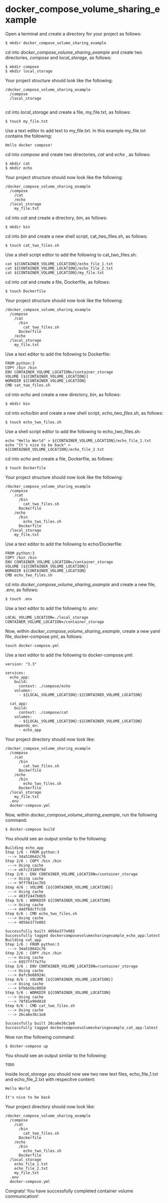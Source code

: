 # docker_compose_volume_sharing_example

Open a terminal and create a directory for your project as follows: 
```
$ mkdir docker_compose_volume_sharing_example
```
cd into *docker_compose_volume_sharing_example* and create two directories, *compose* and *local_storage*, as follows:
```
$ mkdir compose
$ mkdir local_storage
```
Your project structure should look like the following:
```
/docker_compose_volume_sharing_example
  /compose
  /local_storage
    
```
cd into *local_storage* and create a file, my_file.txt, as follows:
```
$ touch my_file.txt
```
Use a text editor to add text to my_file.txt. In this example my_file.txt contains the following:
```
Hello docker compose!
```
cd into *compose* and create two directories, *cat* and *echo* , as follows:
```
$ mkdir cat
$ mkdir echo
```
Your project structure should now look like the following:
```
/docker_compose_volume_sharing_example
  /compose
    /cat
    /echo
  /local_storage
    my_file.txt
```
cd into *cat* and create a directory, *bin*, as follows:
```
$ mkdir bin
```
cd into *bin* and create a new shell script, cat_two_files.sh, as follows:
```
$ touch cat_two_files.sh
```
Use a shell script editor to add the following to cat_two_files.sh:
```
cat ${CONTAINER_VOLUME_LOCATION}/echo_file_1.txt
cat ${CONTAINER_VOLUME_LOCATION}/echo_file_2.txt
cat ${CONTAINER_VOLUME_LOCATION}/my_file.txt
```
cd into *cat* and create a file, Dockerfile, as follows:
```
$ touch Dockerfile
```
Your project structure should now look like the following:
```
/docker_compose_volume_sharing_example
  /compose
    /cat
      /bin
        cat_two_files.sh
      Dockerfile
    /echo
  /local_storage
    my_file.txt
```
Use a text editor to add the following to Dockerfile:
```
FROM python:3
COPY /bin /bin
ENV CONTAINER_VOLUME_LOCATION=/container_storage
VOLUME [${CONTAINER_VOLUME_LOCATION}]
WORKDIR ${CONTAINER_VOLUME_LOCATION}
CMD cat_two_files.sh
```
cd into *echo* and create a new directory, *bin*, as follows:
```
$ mkdir bin
```
cd into *echo/bin* and create a new shell script, *echo_two_files.sh*, as follows:
```
$ touch echo_two_files.sh
```
Use a shell script editor to add the following to echo_two_files.sh:
```
echo "Hello World" > ${CONTAINER_VOLUME_LOCATION}/echo_file_1.txt
echo "It's nice to be back" > ${CONTAINER_VOLUME_LOCATION}/echo_file_2.txt
```
cd into *echo* and create a file, Dockerfile, as follows:
```
$ touch Dockerfile
```
Your project structure should now look like the following:
```
/docker_compose_volume_sharing_example
  /compose
    /cat
      /bin
        cat_two_files.sh
      Dockerfile
    /echo
      /bin
        echo_two_files.sh
      Dockerfile
  /local_storage
    my_file.txt
```
Use a text editor to add the following to echo/Dockerfile:
```
FROM python:3
COPY /bin /bin
ENV CONTAINER_VOLUME_LOCATION=/container_storage
VOLUME [${CONTAINER_VOLUME_LOCATION}]
WORKDIR ${CONTAINER_VOLUME_LOCATION}
CMD echo_two_files.sh
```
cd into *docker_compose_volume_sharing_example* and create a new file, .env, as follows:
```
$ touch .env
```
Use a text editor to add the following to .env:
```
LOCAL_VOLUME_LOCATION=./local_storage
CONTAINER_VOLUME_LOCATION=/container_storage
```
Now, within *docker_compose_volume_sharing_example*, create a new yaml file, docker-compose.yml, as follows:
```
touch docker-compose.yml
```
Use a text editor to add the following to docker-compose.yml:
```
version: "3.3"

services:
  echo_app:
    build:
      context: ./compose/echo
    volumes:
      - ${LOCAL_VOLUME_LOCATION}:${CONTAINER_VOLUME_LOCATION}

  cat_app:
    build:
      context: ./compose/cat
    volumes:
      - ${LOCAL_VOLUME_LOCATION}:${CONTAINER_VOLUME_LOCATION}
    depends_on:
      - echo_app
```
Your project directory should now look like:
```
/docker_compose_volume_sharing_example
  /compose
    /cat
      /bin
        cat_two_files.sh
      Dockerfile
    /echo
      /bin
        echo_two_files.sh
      Dockerfile
  /local_storage
    my_file.txt
  .env
  docker-compose.yml
```
Now, within *docker_compose_volume_sharing_example*, run the following command:
```
$ docker-compose build
```
You should see an output similar to the following:
```
Building echo_app
Step 1/6 : FROM python:3
 ---> 34a518642c76
Step 2/6 : COPY /bin /bin
 ---> Using cache
 ---> eb7c23189f9d
Step 3/6 : ENV CONTAINER_VOLUME_LOCATION=/container_storage
 ---> Using cache
 ---> 9ff7941ac7b5
Step 4/6 : VOLUME [${CONTAINER_VOLUME_LOCATION}]
 ---> Using cache
 ---> 403f2447b0b5
Step 5/6 : WORKDIR ${CONTAINER_VOLUME_LOCATION}
 ---> Using cache
 ---> d4df0dcffc58
Step 6/6 : CMD echo_two_files.sh
 ---> Using cache
 ---> 4056e377e002

Successfully built 4056e377e002
Successfully tagged dockercomposevolumesharingexample_echo_app:latest
Building cat_app
Step 1/6 : FROM python:3
 ---> 34a518642c76
Step 2/6 : COPY /bin /bin
 ---> Using cache
 ---> 6957fff7e7fe
Step 3/6 : ENV CONTAINER_VOLUME_LOCATION=/container_storage
 ---> Using cache
 ---> 0afc9e68924c
Step 4/6 : VOLUME [${CONTAINER_VOLUME_LOCATION}]
 ---> Using cache
 ---> bfb6e5bc0050
Step 5/6 : WORKDIR ${CONTAINER_VOLUME_LOCATION}
 ---> Using cache
 ---> 78f81e994810
Step 6/6 : CMD cat_two_files.sh
 ---> Using cache
 ---> 26ca6e36c1e8

Successfully built 26ca6e36c1e8
Successfully tagged dockercomposevolumesharingexample_cat_app:latest
```
Now run thw following command:
```
$ docker-compose up
```
You should see an output similar to the following:
```
TODO
```
Inside *local_storage* you should now see two new text files, echo_file_1.txt and echo_file_2.txt with respecitve content:
```
Hello World
```
```
It's nice to be back
```
Your project directory should now look like:
```
/docker_compose_volume_sharing_example
  /compose
    /cat
      /bin
        cat_two_files.sh
      Dockerfile
    /echo
      /bin
        echo_two_files.sh
      Dockerfile
  /local_storage
    echo_file_1.txt
    echo_file_2.txt
    my_file.txt
  .env
  docker-compose.yml
```
Congrats! You have successfully completed container volume communication!
